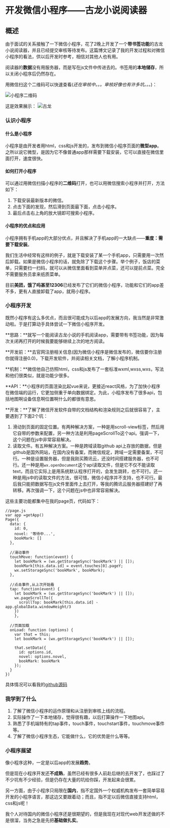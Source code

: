 # 开发微信小程序——古龙小说阅读器

## 概述

由于面试的关系接触了一下微信小程序，花了2晚上开发了一个**带书签功能**的古龙小说阅读器，并且已经提交审核等待发布。这篇博文记录了我的开发过程和对微信小程序的看法，供以后开发时参考，相信对其他人也有用。

阅读器的**数据**没有用服务器，而是写在js文件中传进去的。书签用的**本地储存**，所以关闭小程序后仍然存在。

用微信扫这个二维码可以快速查看(*还在审核中。。。审核好像也有许多坑。。。*)：

![小程序二维码](http://images.cnblogs.com/cnblogs_com/yangzhou33/1158868/o_%e5%be%ae%e4%bf%a1%e5%b0%8f%e7%a8%8b%e5%ba%8f.jpg)

这是效果展示：
![古龙](http://images.cnblogs.com/cnblogs_com/yangzhou33/1158868/o_gulong.gif)

### 认识小程序

#### 什么是小程序

小程序是由开发者用html，css和js开发的，发布到微信小程序页面的**微型app**。之所以说它微型，是因为它不像普通app那样需要下载安装，它可以直接在微信里面打开，速度很快。

#### 如何打开小程序

可以通过用微信扫描小程序的**二维码**打开，也可以用微信搜索小程序并打开，方法如下：

1. 下载安装最新版本的微信。
2. 点击下面的发现，然后滑到页面最下面，点击小程序。
3. 最后点击右上角的放大镜即可搜索小程序。

#### 小程序的优点和应用

小程序拥有手机app的大部分优点，并且解决了手机app的一大缺点——**重度：需要下载安装**。

我们生活中经常有这样的例子，就是下载安装了某一个手机app，只需要用一次然后卸载。如果是微信小程序的话，就免除了下载这个步骤。举个例子，饭店的菜单，只需要扫一扫码，就可以从微信里面看到菜单并点菜，还可以提前点菜。完全不需要服务员拿来纸质菜单。

目前**美团，饿了吗甚至12306**已经发布了它们的微信小程序，功能和它们的app差不多，更有人直接卸载了app，就用小程序。

### 小程序开发

既然小程序有这么多优点，而且很可能成为以后app的发展方向，我当然是非常激动啦。于是打算动手具体尝试一下微信小程序开发。

**思路：**就写一个能阅读古龙小说的手机阅读app，需要带有书签功能，因为每次关闭再打开的时候我要能够继续上次的地方阅读。

**开发前：**去官网注册相关信息(因为微信小程序是微信发布的，微信要你注册你就得注册0.0)，下载开发软件，并阅读相关文档，了解小程序机制。

**机制：**微信他自己仿照html，css和js发布了一套标准wxml,wxss,wxs，写法和他们很类似，就是功能少很多。

**API：**小程序的页面渲染比起vue来说，更接近react风格，为了加快小程序在微信端的运行，它更加侧重于单向数据绑定。为此，小程序发布了很多api，包括地图啊设备信息啊位置啊什么的都很有意思。

**开发：**了解了微信开发软件自带的文档结构和渲染规则之后就很容易了，主要遇到了下面2个坑：

1. 滑动到页面的固定位置。有两种解决方案，一种是用scroll-view标签，然后用它自带的参数来配置，另一种方法是利用pageScrollTo这个api。强调一下，这个问题在js中非常容易解决。
2. 读取文件。有五种解决方案。一种是跨域读取github api上存放的数据，但是github是国外网站，在国内没有备案，而微信规定，跨域一定需要备案，不可行。一种是设置服务器，但是我刚买腾讯云，还没时间搭建服务器，也不可行。还一种是用```wx.openDocument```这个api读取文件，但是它不仅不能读取text，而且它实际上是用系统默认程序打开的，会发生跳转，也不可行。还一种是用js中的读取文件的方法，很可惜，微信小程序并不支持，也不可行。最后我只能把数据写在js文件里面传上去打开，等我的腾讯云服务器搭建好了再转移。再次强调一下，这个问题在js中也非常容易解决。

这些主要功能都集中在我的page页，代码如下：

```
//page.js
var app =getApp()
Page({
  data: {
    id: 0,
    novel: '等待中...',
    bookMark: []
  },

  //滑动事件
  touchMove: function(event) {
    let bookMark = (wx.getStorageSync('bookMark') || []);
    bookMark[this.data.id] = event.touches[0].pageY;
    wx.setStorageSync('bookMark', bookMark);
  },

  //点击事件,从上次开始看
  tap: function(event) {
    let bookMark = (wx.getStorageSync('bookMark') || []);
    wx.pageScrollTo({
      scrollTop: bookMark[this.data.id] - app.globalData.windowHeight/3
    })
    },

  //页面加载
  onLoad: function (options) {
    var that = this;
    let bookMark = (wx.getStorageSync('bookMark') || []);

    that.setData({
      id: options.id,
      novel: options.novel,
      bookMark: bookMark
    });
  }
})

```

具体情况可以看我的[github源码](https://github.com/sishenhei7/GuLong)

### 我学到了什么

1. 了解了微信小程序的运作原理和从注册到审核上线的流程。
2. 实际操作了一下本地储存，觉得很有趣，以后打算操作一下地图api。
3. 熟悉了手机端特有的tap事件，touch事件，touchstart事件，touchmove事件等。
4. 了解了微信小程序生态，它能做什么，它的优势是什么等等。

### 小程序展望

像小程序这种，一定是以后app的发展**趋势**。

但是现在小程序开发还**不成熟**，虽然已经有很多人前赴后继的去开发了，也踩过了不少坑有不少经验，但是仍存在大量的坑给你踩，开发起来会很累。

另一方面，由于小程序只局限在**国内**，指不定国外一个权威机构发布一套简单容易开发的小程序语言，那这边又要跟着动；而且，指不定以后微信直接支持html，css和js呢！

我个人对待国内的微信小程序还是很期望的，但是我现在对现代web开发还做的不是很溜，当务之急是先把**基础做扎实**。

